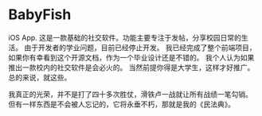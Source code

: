 # BabyFish
iOS App.
这是一款基础的社交软件。功能主要专注于发帖，分享校园日常的生活。
由于开发者的学业问题，目前已经停止开发。
我已经完成了整个前端项目，如果你有幸看到这个开源文档，作为一个毕业设计还是不错的。
我个人认为如果推出一款校内的社交软件是会必火的。
当然前提你得是大学生，这样才好推广。
总的来说，就这些。


我真正的光荣，并不是打了四十多次胜仗，滑铁卢一战就让所有战绩一笔勾销。 
但有一样东西是不会被人忘记的，它将永垂不朽，那就是我的《民法典》。
